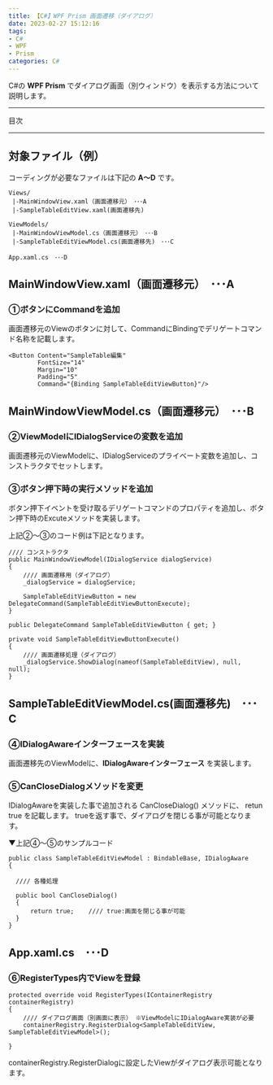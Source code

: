 ```yaml
---
title: 【C#】WPF Prism 画面遷移（ダイアログ）
date: 2023-02-27 15:12:16
tags:
- C#
- WPF
- Prism
categories: C#
---
```


C#の **WPF Prism** でダイアログ画面（別ウィンドウ）を表示する方法について説明します。

___
目次
<!-- toc -->

___


## 対象ファイル（例）

コーディングが必要なファイルは下記の **A～D** です。

```
Views/
 |-MainWindowView.xaml（画面遷移元）　･･･A
 |-SampleTableEditView.xaml(画面遷移先)

ViewModels/
 |-MainWindowViewModel.cs（画面遷移元）　･･･B
 |-SampleTableEditViewModel.cs(画面遷移先)　･･･C　

App.xaml.cs　･･･D
```

## MainWindowView.xaml（画面遷移元）　･･･A

### ①ボタンにCommandを追加

画面遷移元のViewのボタンに対して、CommandにBindingでデリゲートコマンド名称を記載します。

```
<Button Content="SampleTable編集"
        FontSize="14"
        Margin="10"
        Padding="5"
        Command="{Binding SampleTableEditViewButton}"/>
```

## MainWindowViewModel.cs（画面遷移元）　･･･B

### ②ViewModelにIDialogServiceの変数を追加

画面遷移元のViewModelに、IDialogServiceのプライベート変数を追加し、コンストラクタでセットします。

### ③ボタン押下時の実行メソッドを追加

ボタン押下イベントを受け取るデリゲートコマンドのプロパティを追加し、ボタン押下時のExcuteメソッドを実装します。

上記②～③のコード例は下記となります。

```
//// コンストラクタ
public MainWindowViewModel(IDialogService dialogService)
{
    //// 画面遷移用（ダイアログ）
    _dialogService = dialogService;

    SampleTableEditViewButton = new DelegateCommand(SampleTableEditViewButtonExecute);
}

public DelegateCommand SampleTableEditViewButton { get; }

private void SampleTableEditViewButtonExecute()
{
    //// 画面遷移処理（ダイアログ）
    _dialogService.ShowDialog(nameof(SampleTableEditView), null, null);
}
```

## SampleTableEditViewModel.cs(画面遷移先)　･･･C　

### ④IDialogAwareインターフェースを実装
画面遷移先のViewModelに、**IDialogAwareインターフェース** を実装します。

### ⑤CanCloseDialogメソッドを変更
IDialogAwareを実装した事で追加される CanCloseDialog() メソッドに、 retun true を記載します。
trueを返す事で、ダイアログを閉じる事が可能となります。

▼上記④～⑤のサンプルコード
```
public class SampleTableEditViewModel : BindableBase, IDialogAware
{

  //// 各種処理

  public bool CanCloseDialog()
  {
      return true;    //// true:画面を閉じる事が可能
  }
}
```

## App.xaml.cs　･･･D

### ⑥RegisterTypes内でViewを登録

```
protected override void RegisterTypes(IContainerRegistry containerRegistry)
{
    //// ダイアログ画面（別画面に表示） ※ViewModelにIDialogAware実装が必要
    containerRegistry.RegisterDialog<SampleTableEditView, SampleTableEditViewModel>();

}
```

containerRegistry.RegisterDialogに設定したViewがダイアログ表示可能となります。
